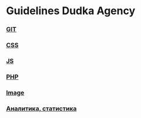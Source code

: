 # Guidelines Dudka Agency

### [GIT](GIT.md)
### [CSS](CSS.md)
### [JS](JS.md)
### [PHP](PHP.md)
### [Image](IMG.md)
### [Аналитика, статистика](ANALYTICS.md)
